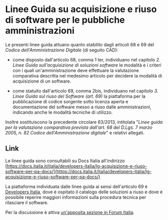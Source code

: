 # Linee Guida su acquisizione e riuso di software per le pubbliche amministrazioni

Le presenti linee guida attuano quanto stabilito dagli articoli 68 e 69
del *Codice dell'Amministrazione Digitale* (di seguito CAD):

-  come disposto dall'articolo 68, comma 1 ter, individuano nel capitolo
   *2. Linee Guida sull'acquisizione di soluzioni software* le modalità
   e i criteri con i quali un'amministrazione deve effettuare la
   valutazione comparativa descritta nel medesimo articolo per decidere
   la modalità di acquisizione di un software.

-  come statuito dall'articolo 69, comma 2bis, individuano nel capitolo
   *3. Linee Guida sul riuso del Software (art. 69)* la piattaforma per
   la pubblicazione di codice sorgente sotto licenza aperta e
   documentazione del software messo a riuso dalle amministrazioni,
   indicando anche le modalità tecniche di utilizzo.

Inoltre sostituiscono la precedente circolare 63/2013, intitolata
"*Linee guida per la valutazione comparativa prevista dall'art. 68 del
D.Lgs. 7 marzo 2005, n. 82 Codice dell'Amministrazione digitale*" e
relativi allegati.

## Link

Le linee guida sono consultabili su Docs Italia all'indirizzo [https://docs.italia.it/italia/developers-italia/lg-acquisizione-e-riuso-software-per-pa-docs/](https://docs.italia.it/italia/developers-italia/lg-acquisizione-e-riuso-software-per-pa-docs/)

La piattaforma individuata dalle linee guida ai sensi dell'articolo 69 è [Developers Italia](https://developers.italia.it/), dove è ospitato il catalogo delle soluzioni a riuso e dove è possibile reperire maggiori informazioni sulla procedura tecnica per rilasciare il software.

Per la discussione è attiva [un'apposita sezione in Forum Italia](https://forum.italia.it/c/software-open-source-per-la-pa).
